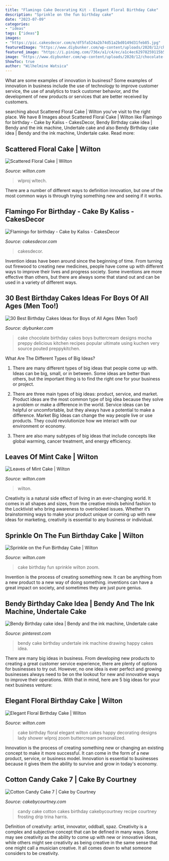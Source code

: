 ```yaml
---
title: "Flamingo Cake Decorating Kit - Elegant Floral Birthday Cake"
description: "Sprinkle on the fun birthday cake"
date: "2023-07-09"
categories:
- "ideas"
tags: ["ideas"]
images:
- "https://pic.cakesdecor.com/m/df5fa524a2b74d51a2bd0149d31feb85.jpg"
featuredImage: "https://www.diybunker.com/wp-content/uploads/2020/12/chocolate-cake-722x1024.jpg"
featured_image: "https://i.pinimg.com/736x/a1/c4/ec/a1c4ec62978259115b5a51c301250858.jpg"
image: "https://www.diybunker.com/wp-content/uploads/2020/12/chocolate-cake-722x1024.jpg"
ShowToc: true
author: "Wilhelmine Watsica"
---
```



What are some examples of innovation in business?
Some examples of innovation in business include the use of technology to improve customer service, the use of analytics to track customer behavior, and the development of new products or services that are better received by customers.

	

		
searching about Scattered Floral Cake | Wilton you've visit to the right place. We have 8 Images about Scattered Floral Cake | Wilton like Flamingo for birthday - Cake by Kaliss - CakesDecor, Bendy Birthday cake idea | Bendy and the ink machine, Undertale cake and also Bendy Birthday cake idea | Bendy and the ink machine, Undertale cake. Read more:
		
    
## Scattered Floral Cake | Wilton

<img loading=lazy src="https://www.wilton.com/dw/image/v2/AAWA_PRD/on/demandware.static/-/Sites-wilton-project-master/default/dwf0b6dc47/images/project/WLPROJ-9108/WiltonFondantLifelikeBlossomsHero.jpg?sw=800&amp;sh=800" onerror="this.onerror=null;this.src='https://tse3.mm.bing.net/th?id=OIP.7l8dFxHystQX8DY13Zx7KgHaHa&amp;pid=15.1';" alt="Scattered Floral Cake | Wilton">

_Source: wilton.com_

>wlproj wltech. 

	

There are a number of different ways to definition innovation, but one of the most common ways is through trying something new and seeing if it works.

    
## Flamingo For Birthday - Cake By Kaliss - CakesDecor

<img loading=lazy src="https://pic.cakesdecor.com/m/df5fa524a2b74d51a2bd0149d31feb85.jpg" onerror="this.onerror=null;this.src='https://tse3.mm.bing.net/th?id=OIP.S3yZBUwmbGYm6uvZPw2_9QHaJ3&amp;pid=15.1';" alt="Flamingo for birthday - Cake by Kaliss - CakesDecor">

_Source: cakesdecor.com_

>cakesdecor. 

	

Invention ideas have been around since the beginning of time. From turning out firewood to creating new medicines, people have come up with different ways to improve their lives and progress society. Some inventions are more effective than others, but there are always some that stand out and can be used in a variety of different ways.

    
## 30 Best Birthday Cakes Ideas For Boys Of All Ages (Men Too!)

<img loading=lazy src="https://www.diybunker.com/wp-content/uploads/2020/12/chocolate-cake-722x1024.jpg" onerror="this.onerror=null;this.src='https://tse2.mm.bing.net/th?id=OIP.9NXg40NNa4P6vo325CzPOwHaKg&amp;pid=15.1';" alt="30 Best Birthday Cakes Ideas for Boys of All Ages (Men Too!)">

_Source: diybunker.com_

>cake chocolate birthday cakes boys buttercream designs mocha preppy delicious kitchen recipes popular ultimate using kuchen very source pouted preppykitchen. 

	

What Are The Different Types of Big Ideas?
1. There are many different types of big ideas that people come up with. Ideas can be big, small, or in between. Some ideas are better than others, but the important thing is to find the right one for your business or project.
2. There are three main types of big ideas: product, service, and market. Product ideas are the most common type of big idea because they solve a problem or make a difference in the world. Service ideas can be helpful or uncomfortable, but they always have a potential to make a difference. Market Big Ideas can change the way people live or use products. They could revolutionize how we interact with our environment or economy.

3. There are also many subtypes of big ideas that include concepts like global warming, cancer treatment, and energy efficiency.

    
## Leaves Of Mint Cake | Wilton

<img loading=lazy src="https://www.wilton.com/dw/image/v2/AAWA_PRD/on/demandware.static/-/Sites-wilton-project-master/default/dwecf86312/images/project/WLPROJ-9134/WiltonLeafHero.jpg?sw=1440&amp;sh=750&amp;sm=fit" onerror="this.onerror=null;this.src='https://tse4.mm.bing.net/th?id=OIP.PHOaLmEqfgm_Fz5i7_JxGQHaHa&amp;pid=15.1';" alt="Leaves of Mint Cake | Wilton">

_Source: wilton.com_

>wilton. 

	

Creativity is a natural side effect of living in an ever-changing world. It comes in all shapes and sizes, from the creative minds behind fashion to the Locktivist who bring awareness to overlooked issues. Whether it’s brainstorming ways to make your product unique or coming up with new ideas for marketing, creativity is essential to any business or individual.

    
## Sprinkle On The Fun Birthday Cake | Wilton

<img loading=lazy src="https://www.wilton.com/dw/image/v2/AAWA_PRD/on/demandware.static/-/Sites-wilton-project-master/default/dw6a7f4c92/images/project/WLPROJ-9142/WiltonRosettesProject3Option2.jpg?sw=1440&amp;sh=750&amp;sm=fit" onerror="this.onerror=null;this.src='https://tse3.mm.bing.net/th?id=OIP.zV0i_Bb14akj4UapSnTULgHaHa&amp;pid=15.1';" alt="Sprinkle on the Fun Birthday Cake | Wilton">

_Source: wilton.com_

>cake birthday fun sprinkle wilton zoom. 

	

Invention is the process of creating something new. It can be anything from a new product to a new way of doing something. inventions can have a great impact on society, and sometimes they are just pure genius.

    
## Bendy Birthday Cake Idea | Bendy And The Ink Machine, Undertale Cake

<img loading=lazy src="https://i.pinimg.com/736x/a1/c4/ec/a1c4ec62978259115b5a51c301250858.jpg" onerror="this.onerror=null;this.src='https://tse4.mm.bing.net/th?id=OIP.moU-0In02fIsle7EAiDbcAHaHa&amp;pid=15.1';" alt="Bendy Birthday cake idea | Bendy and the ink machine, Undertale cake">

_Source: pinterest.com_

>bendy cake birthday undertale ink machine drawing happy cakes idea. 

	

There are many big ideas in business. From developing new products to creating a great customer service experience, there are plenty of options for businesses to try out. However, no one idea is ever perfect and growing businesses always need to be on the lookout for new and innovative ways to improve their operations. With that in mind, here are 5 big ideas for your next business venture: 

    
## Elegant Floral Birthday Cake | Wilton

<img loading=lazy src="https://www.wilton.com/dw/image/v2/AAWA_PRD/on/demandware.static/-/Sites-wilton-project-master/default/dwe937f657/images/project/WLPROJ-9188/WiltonFondantLifelikeBlossomsProject1.jpg?sw=1440&amp;sh=750&amp;sm=fit" onerror="this.onerror=null;this.src='https://tse3.mm.bing.net/th?id=OIP.w-rEBkZA_D7C7b8VdkqgMAHaHa&amp;pid=15.1';" alt="Elegant Floral Birthday Cake | Wilton">

_Source: wilton.com_

>cake birthday floral elegant wilton cakes happy decorating designs lady shower wlproj zoom buttercream personalized. 

	

Innovation is the process of creating something new or changing an existing concept to make it more successful. It can come in the form of a new product, service, or business model. Innovation is essential to businesses because it gives them the ability to survive and grow in today's economy.

    
## Cotton Candy Cake 7 | Cake By Courtney

<img loading=lazy src="https://cakebycourtney.com/wp-content/uploads/2017/08/Cotton-Candy-Cake-7-e1501766054770-772x1024.jpg" onerror="this.onerror=null;this.src='https://tse3.mm.bing.net/th?id=OIP.VtiifqMfd4GcvmbH8AuMfAHaJ0&amp;pid=15.1';" alt="Cotton Candy Cake 7 | Cake by Courtney">

_Source: cakebycourtney.com_

>candy cake cotton cakes birthday cakebycourtney recipe courtney frosting drip trina harris. 

	

Definition of creativity: artist, innovator, oddball, spaz.
Creativity is a complex and subjective concept that can be defined in many ways. Some may see creativity as the ability to come up with new or innovative ideas, while others might see creativity as being creative in the same sense that one might call a musician creative. It all comes down to what someone considers to be creativity.

